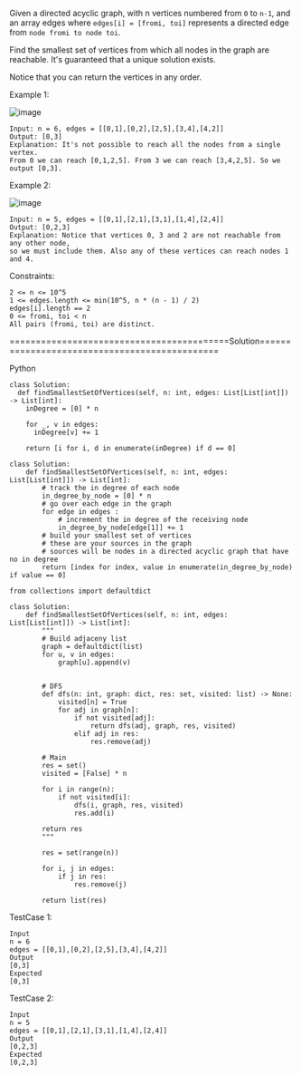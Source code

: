 Given a directed acyclic graph, with n vertices numbered from ```0``` to ```n-1```, and an array edges where ```edges[i] = [fromi, toi]``` represents a directed edge from ```node fromi to node toi```.

Find the smallest set of vertices from which all nodes in the graph are reachable. It's guaranteed that a unique solution exists.

Notice that you can return the vertices in any order.

 

Example 1:

![image](https://github.com/Pughal/leetcode_solutions/assets/22728867/8ebf9549-9ca7-4002-a4af-04ebf898a46c)

```
Input: n = 6, edges = [[0,1],[0,2],[2,5],[3,4],[4,2]]
Output: [0,3]
Explanation: It's not possible to reach all the nodes from a single vertex. 
From 0 we can reach [0,1,2,5]. From 3 we can reach [3,4,2,5]. So we output [0,3].
```

Example 2:

![image](https://github.com/Pughal/leetcode_solutions/assets/22728867/eec33f68-e5cd-4d6b-9497-b07ce57f04a4)

```
Input: n = 5, edges = [[0,1],[2,1],[3,1],[1,4],[2,4]]
Output: [0,2,3]
Explanation: Notice that vertices 0, 3 and 2 are not reachable from any other node, 
so we must include them. Also any of these vertices can reach nodes 1 and 4.
``` 

Constraints:
```
2 <= n <= 10^5
1 <= edges.length <= min(10^5, n * (n - 1) / 2)
edges[i].length == 2
0 <= fromi, toi < n
All pairs (fromi, toi) are distinct.
```

==========================================Solution==============================================

Python

```
class Solution:
  def findSmallestSetOfVertices(self, n: int, edges: List[List[int]]) -> List[int]:
    inDegree = [0] * n

    for _, v in edges:
      inDegree[v] += 1

    return [i for i, d in enumerate(inDegree) if d == 0]
```

```
class Solution:
    def findSmallestSetOfVertices(self, n: int, edges: List[List[int]]) -> List[int]:
        # track the in degree of each node 
        in_degree_by_node = [0] * n
        # go over each edge in the graph 
        for edge in edges : 
            # increment the in degree of the receiving node 
            in_degree_by_node[edge[1]] += 1 
        # build your smallest set of vertices
        # these are your sources in the graph 
        # sources will be nodes in a directed acyclic graph that have no in degree 
        return [index for index, value in enumerate(in_degree_by_node) if value == 0]
```

```
from collections import defaultdict

class Solution:
    def findSmallestSetOfVertices(self, n: int, edges: List[List[int]]) -> List[int]:
        """      
        # Build adjaceny list
        graph = defaultdict(list)
        for u, v in edges:
            graph[u].append(v)

        
        # DFS
        def dfs(n: int, graph: dict, res: set, visited: list) -> None:
            visited[n] = True
            for adj in graph[n]:
                if not visited[adj]:
                    return dfs(adj, graph, res, visited)
                elif adj in res:
                    res.remove(adj)

        # Main
        res = set()
        visited = [False] * n

        for i in range(n):
            if not visited[i]:
                dfs(i, graph, res, visited)
                res.add(i)
        
        return res
        """

        res = set(range(n))
        
        for i, j in edges:
            if j in res:
                res.remove(j)
                
        return list(res)
```


TestCase 1:
```
Input
n = 6
edges = [[0,1],[0,2],[2,5],[3,4],[4,2]]
Output
[0,3]
Expected
[0,3]
```

TestCase 2:
```
Input
n = 5
edges = [[0,1],[2,1],[3,1],[1,4],[2,4]]
Output
[0,2,3]
Expected
[0,2,3]
```



